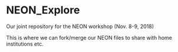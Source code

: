 # NEON_Explore
Our joint repository for the NEON workshop (Nov. 8-9, 2018)  
  
This is where we can fork/merge our NEON files to share with home institutions etc.
